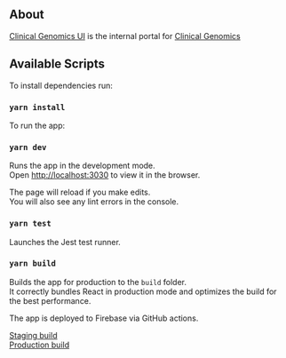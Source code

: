 ## About

[Clinical Genomics UI](https://cg-internal-portal-prod.web.app/) is the internal portal for [Clinical Genomics](https://www.scilifelab.se/facilities/clinical-genomics-stockholm/)


## Available Scripts

To install dependencies run:

### `yarn install`

To run the app:

### `yarn dev`

Runs the app in the development mode.<br />
Open [http://localhost:3030](http://localhost:3000) to view it in the browser.

The page will reload if you make edits.<br />
You will also see any lint errors in the console.

### `yarn test`

Launches the Jest test runner.<br />

### `yarn build`

Builds the app for production to the `build` folder.<br />
It correctly bundles React in production mode and optimizes the build for the best performance.

The app is deployed to Firebase via GitHub actions.

[Staging build](https://cg-internal-portal-prod.web.app/)<br />
[Production build](https://cg-internal-portal-prod.web.app/)<br />

